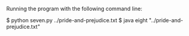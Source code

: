 Running the program with the following command line:

$ python seven.py ../pride-and-prejudice.txt
$ java eight "../pride-and-prejudice.txt"
